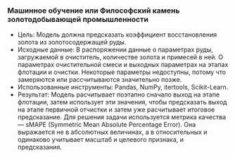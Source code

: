 ### Машинное обучение или Философский камень золотодобывающей промышленности

- Цель: Модель должна предсказать коэффициент восстановления золота из золотосодержащей руды.
- Исходные данные: В распоряжении данные о параметрах руды, загружаемой в очиститель, количестве золота и примесей в ней. О параметрах очистительной смеси и выходных параметрах на этапах флотации и очистки. Некоторые параметры недоступны, потому что замеряются или рассчитываются значительно позже.
- Использованные инструменты: Pandas, NumPy, itertools, Scikit-Learn.
- Результат: Модель расчитывает поэтапно сначало выход на этапе флотации, затем использует эти значения, чтобы предсказать выход на этапе первичной отчистки и затем уже расчитывает итоговое предсказание. Для решения задачи используется метрика качества — sMAPE (Symmetric Mean Absolute Percentage Error). Она выражается не в абсолютных величинах, а в относительных и одинаково учитывает масштаб и целевого признака, и предсказания.
